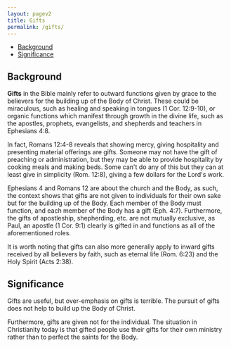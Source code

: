 ```yaml
---
layout: pagev2
title: Gifts
permalink: /gifts/
---
```

- [Background](#background)
- [Significance](#significance)

## Background

**Gifts** in the Bible mainly refer to outward functions given by grace to the believers for the building up of the Body of Christ. These could be miraculous, such as healing and speaking in tongues (1 Cor. 12:9-10), or organic functions which manifest through growth in the divine life, such as the apostles, prophets, evangelists, and shepherds and teachers in Ephesians 4:8. 

In fact, Romans 12:4-8 reveals that showing mercy, giving hospitality and presenting material offerings are gifts. Someone may not have the gift of preaching or administration, but they may be able to provide hospitality by cooking meals and making beds. Some can't do any of this but they can at least give in simplicity (Rom. 12:8), giving a few dollars for the Lord's work.

Ephesians 4 and Romans 12 are about the church and the Body, as such, the context shows that gifts are not given to individuals for their own sake but for the building up of the Body. Each member of the Body must function, and each member of the Body has a gift (Eph. 4:7). Furthermore, the gifts of apostleship, shepherding, etc. are not mutually exclusive, as Paul, an apostle (1 Cor. 9:1) clearly is gifted in and functions as all of the aforementioned roles.

It is worth noting that gifts can also more generally apply to inward gifts received by all believers by faith, such as eternal life (Rom. 6:23) and the Holy Spirit (Acts 2:38).

## Significance

Gifts are useful, but over-emphasis on gifts is terrible. The pursuit of gifts does not help to build up the Body of Christ. 

Furthermore, gifts are given not for the individual. The situation in Christianity today is that gifted people use their gifts for their own ministry rather than to perfect the saints for the Body. 